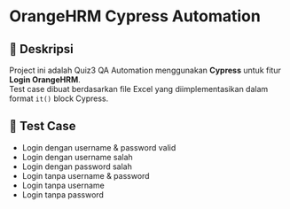 # OrangeHRM Cypress Automation

## 📌 Deskripsi
Project ini adalah Quiz3 QA Automation menggunakan **Cypress** untuk fitur **Login OrangeHRM**.  
Test case dibuat berdasarkan file Excel yang diimplementasikan dalam format `it()` block Cypress.

## 🧪 Test Case
- Login dengan username & password valid
- Login dengan username salah
- Login dengan password salah
- Login tanpa username & password
- Login tanpa username
- Login tanpa password
